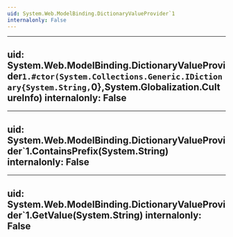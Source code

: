 ```yaml
---
uid: System.Web.ModelBinding.DictionaryValueProvider`1
internalonly: False
---
```


---
uid: System.Web.ModelBinding.DictionaryValueProvider`1.#ctor(System.Collections.Generic.IDictionary{System.String,`0},System.Globalization.CultureInfo)
internalonly: False
---

---
uid: System.Web.ModelBinding.DictionaryValueProvider`1.ContainsPrefix(System.String)
internalonly: False
---

---
uid: System.Web.ModelBinding.DictionaryValueProvider`1.GetValue(System.String)
internalonly: False
---

